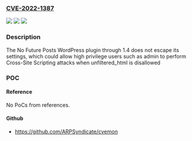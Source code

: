 ### [CVE-2022-1387](https://cve.mitre.org/cgi-bin/cvename.cgi?name=CVE-2022-1387)
![](https://img.shields.io/static/v1?label=Product&message=No%20Future%20Posts&color=blue)
![](https://img.shields.io/static/v1?label=Version&message=1.4%3C%3D%201.4%20&color=brighgreen)
![](https://img.shields.io/static/v1?label=Vulnerability&message=CWE-79%20Cross-site%20Scripting%20(XSS)&color=brighgreen)

### Description

The No Future Posts WordPress plugin through 1.4 does not escape its settings, which could allow high privilege users such as admin to perform Cross-Site Scripting attacks when unfiltered_html is disallowed

### POC

#### Reference
No PoCs from references.

#### Github
- https://github.com/ARPSyndicate/cvemon

